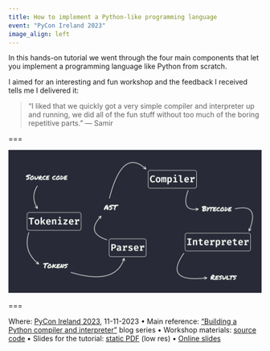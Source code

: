```yaml
---
title: How to implement a Python-like programming language
event: "PyCon Ireland 2023"
image_align: left
---
```


In this hands-on tutorial we went through the four main components that let you implement a programming language like Python from scratch.

I aimed for an interesting and fun workshop and the feedback I received tells me I delivered it:

 > “I liked that we quickly got a very simple compiler and interpreter up and running, we did all of the fun stuff without too much of the boring repetitive parts.” — Samir

===

![](_sample_slide.webp)

===

Where: [PyCon Ireland 2023](http://pycon.ie/pycon-2023/schedule/), 11-11-2023 • Main reference: [“Building a Python compiler and interpreter”](/blog/tag:bpci) blog series • Workshop materials: [source code][gh-repo] • Slides for the tutorial: [static PDF][pdf-slides] (low res) • [Online slides][snappify-slides]


[pdf-slides]: https://github.com/mathspp/talks/blob/main/20231111_pycon_ireland_implement_python/slides.pdf
[snappify-slides]: https://snappify.com/view/38542fa0-f3e3-41b7-8465-bf36e564d21e
[gh-repo]: https://github.com/mathspp/talks/tree/main/20231111_pycon_ireland_implement_python
